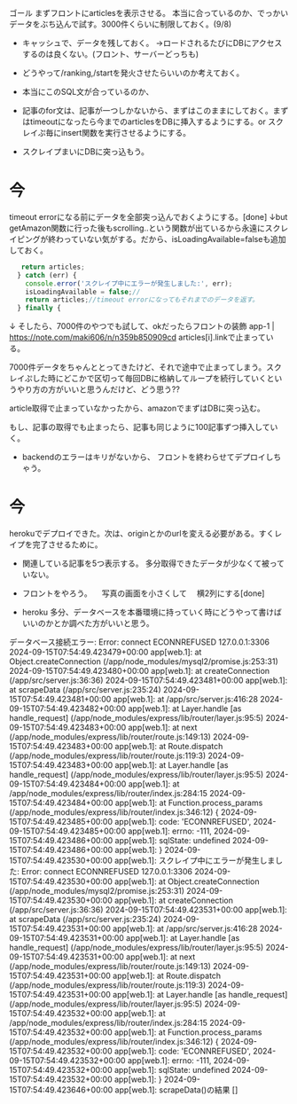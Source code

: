 ゴール
まずフロントにarticlesを表示させる。
本当に合っているのか、でっかいデータをぶち込んで試す。3000件くらいに制限しておく。(9/8)


- キャッシュで、データを残しておく。
->ロードされるたびにDBにアクセスするのは良くない。(フロント、サーバーどっちも)

- どうやって/ranking,/startを発火させたらいいのか考えておく。

- 本当にこのSQL文が合っているのか、


- 記事のfor文は、記事が一つしかないから、まずはこのままにしておく。まずはtimeoutになったら今までのarticlesをDBに挿入するようにする。or スクレイぷ毎にinsert関数を実行させるようにする。
- スクレイプまいにDBに突っ込もう。

# 今
timeout errorになる前にデータを全部突っ込んでおくようにする。[done]
↓but
getAmazon関数に行った後もscrolling..という関数が出ているから永遠にスクレイピングが終わっていない気がする。だから、isLoadingAvailable=falseも追加しておく。
```javascript
   return articles;
  } catch (err) {
    console.error('スクレイプ中にエラーが発生しました:', err);
    isLoadingAvailable = false;//
    return articles;//timeout errorになってもそれまでのデータを返す。
  } finally {
```
↓
そしたら、7000件のやつでも試して、okだったらフロントの装飾
app-1  | https://note.com/maki606/n/n359b850909cd  articles[i].linkで止まっている。

7000件データをちゃんととってきたけど、それで途中で止まってしまう。スクレイぷした時にどこかで区切って毎回DBに格納してループを続行していくというやり方の方がいいと思うんだけど、どう思う??

article取得で止まっていなかったから、amazonでまずはDBに突っ込む。

もし、記事の取得でも止まったら、記事も同じように100記事ずつ挿入していく。


- backendのエラーはキリがないから、
フロントを終わらせてデプロイしちゃう。
# 今
herokuでデプロイできた。次は、originとかのurlを変える必要がある。すくレイプを完了させるために。


- 関連している記事を5つ表示する。
多分取得できたデータが少なくて被っていない。
- フロントをやろう。
　写真の画面を小さくして
　横2列にする[done]

- heroku
多分、データベースを本番環境に持っていく時にどうやって書けばいいのかとか調べた方がいいと思う。


データベース接続エラー: Error: connect ECONNREFUSED 127.0.0.1:3306
2024-09-15T07:54:49.423479+00:00 app[web.1]:     at Object.createConnection (/app/node_modules/mysql2/promise.js:253:31)
2024-09-15T07:54:49.423480+00:00 app[web.1]:     at createConnection (/app/src/server.js:36:36)
2024-09-15T07:54:49.423481+00:00 app[web.1]:     at scrapeData (/app/src/server.js:235:24)
2024-09-15T07:54:49.423481+00:00 app[web.1]:     at /app/src/server.js:416:28
2024-09-15T07:54:49.423482+00:00 app[web.1]:     at Layer.handle [as handle_request] (/app/node_modules/express/lib/router/layer.js:95:5)
2024-09-15T07:54:49.423483+00:00 app[web.1]:     at next (/app/node_modules/express/lib/router/route.js:149:13)
2024-09-15T07:54:49.423483+00:00 app[web.1]:     at Route.dispatch (/app/node_modules/express/lib/router/route.js:119:3)
2024-09-15T07:54:49.423483+00:00 app[web.1]:     at Layer.handle [as handle_request] (/app/node_modules/express/lib/router/layer.js:95:5)
2024-09-15T07:54:49.423484+00:00 app[web.1]:     at /app/node_modules/express/lib/router/index.js:284:15
2024-09-15T07:54:49.423484+00:00 app[web.1]:     at Function.process_params (/app/node_modules/express/lib/router/index.js:346:12) {
2024-09-15T07:54:49.423485+00:00 app[web.1]:   code: 'ECONNREFUSED',
2024-09-15T07:54:49.423485+00:00 app[web.1]:   errno: -111,
2024-09-15T07:54:49.423486+00:00 app[web.1]:   sqlState: undefined
2024-09-15T07:54:49.423486+00:00 app[web.1]: }
2024-09-15T07:54:49.423530+00:00 app[web.1]: スクレイプ中にエラーが発生しました: Error: connect ECONNREFUSED 127.0.0.1:3306
2024-09-15T07:54:49.423530+00:00 app[web.1]:     at Object.createConnection (/app/node_modules/mysql2/promise.js:253:31)
2024-09-15T07:54:49.423530+00:00 app[web.1]:     at createConnection (/app/src/server.js:36:36)
2024-09-15T07:54:49.423531+00:00 app[web.1]:     at scrapeData (/app/src/server.js:235:24)
2024-09-15T07:54:49.423531+00:00 app[web.1]:     at /app/src/server.js:416:28
2024-09-15T07:54:49.423531+00:00 app[web.1]:     at Layer.handle [as handle_request] (/app/node_modules/express/lib/router/layer.js:95:5)
2024-09-15T07:54:49.423531+00:00 app[web.1]:     at next (/app/node_modules/express/lib/router/route.js:149:13)
2024-09-15T07:54:49.423531+00:00 app[web.1]:     at Route.dispatch (/app/node_modules/express/lib/router/route.js:119:3)
2024-09-15T07:54:49.423531+00:00 app[web.1]:     at Layer.handle [as handle_request] (/app/node_modules/express/lib/router/layer.js:95:5)
2024-09-15T07:54:49.423532+00:00 app[web.1]:     at /app/node_modules/express/lib/router/index.js:284:15
2024-09-15T07:54:49.423532+00:00 app[web.1]:     at Function.process_params (/app/node_modules/express/lib/router/index.js:346:12) {
2024-09-15T07:54:49.423532+00:00 app[web.1]:   code: 'ECONNREFUSED',
2024-09-15T07:54:49.423532+00:00 app[web.1]:   errno: -111,
2024-09-15T07:54:49.423532+00:00 app[web.1]:   sqlState: undefined
2024-09-15T07:54:49.423532+00:00 app[web.1]: }
2024-09-15T07:54:49.423646+00:00 app[web.1]: scrapeData()の結果 []
